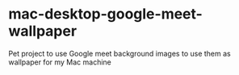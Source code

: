 # mac-desktop-google-meet-wallpaper
Pet project to use Google meet background images to use them as wallpaper for my Mac machine
